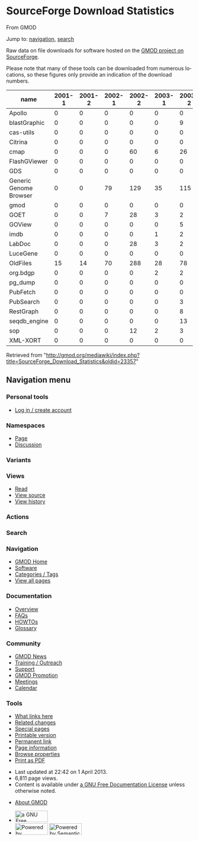 <div id="mw-page-base" class="noprint">

</div>

<div id="mw-head-base" class="noprint">

</div>

<div id="content" class="mw-body" role="main">

<span id="top"></span>

<div id="mw-js-message" style="display:none;">

</div>



# <span dir="auto">SourceForge Download Statistics</span>

<div id="bodyContent">

<div id="siteSub">

From GMOD

</div>

<div id="contentSub">

</div>

<div id="jump-to-nav" class="mw-jump">

Jump to: [navigation](#mw-navigation), [search](#p-search)

</div>

<div id="mw-content-text" class="mw-content-ltr" lang="en" dir="ltr">

Raw data on file downloads for software hosted on the
<a href="https://sourceforge.net/projects/gmod/files/"
class="external text" rel="nofollow">GMOD project on SourceForge</a>.

Please note that many of these tools can be downloaded from numerous
locations, so these figures only provide an indication of the download
numbers.

| name | 2001-1 | 2001-2 | 2002-1 | 2002-2 | 2003-1 | 2003-2 | 2004-1 | 2004-2 | 2005-1 | 2005-2 | 2006-1 | 2006-2 | 2007-1 | 2007-2 | 2008-1 | 2008-2 | 2009-1 | 2009-2 | 2010-1 | 2010-2 | 2011-1 | 2011-2 | 2012-1 | 2012-2 | 2013-1 |
|----|----|----|----|----|----|----|----|----|----|----|----|----|----|----|----|----|----|----|----|----|----|----|----|----|----|
| Apollo | 0 | 0 | 0 | 0 | 0 | 0 | 0 | 0 | 0 | 0 | 0 | 0 | 0 | 0 | 0 | 0 | 0 | 12 | 8 | 7 | 15 | 2 | 1 | 3 | 4 |
| blastGraphic | 0 | 0 | 0 | 0 | 0 | 9 | 19 | 6 | 2 | 40 | 23 | 25 | 38 | 42 | 39 | 29 | 42 | 29 | 16 | 16 | 16 | 9 | 1 | 3 | 4 |
| cas-utils | 0 | 0 | 0 | 0 | 0 | 0 | 0 | 0 | 0 | 0 | 0 | 0 | 0 | 0 | 0 | 10 | 4 | 9 | 0 | 1 | 2 | 0 | 0 | 0 | 0 |
| Citrina | 0 | 0 | 0 | 0 | 0 | 0 | 33 | 17 | 15 | 25 | 35 | 38 | 57 | 69 | 54 | 30 | 27 | 51 | 21 | 8 | 8 | 3 | 6 | 1 | 0 |
| cmap | 0 | 0 | 0 | 60 | 6 | 26 | 113 | 29 | 59 | 63 | 109 | 93 | 84 | 89 | 89 | 129 | 99 | 125 | 66 | 43 | 37 | 21 | 40 | 29 | 32 |
| FlashGViewer | 0 | 0 | 0 | 0 | 0 | 0 | 0 | 0 | 0 | 38 | 31 | 35 | 51 | 45 | 36 | 36 | 28 | 27 | 13 | 16 | 6 | 0 | 3 | 1 | 3 |
| GDS | 0 | 0 | 0 | 0 | 0 | 0 | 14 | 3 | 1 | 5 | 11 | 14 | 16 | 24 | 13 | 19 | 16 | 7 | 3 | 1 | 2 | 3 | 0 | 0 | 0 |
| Generic Genome Browser | 0 | 0 | 79 | 129 | 35 | 115 | 329 | 127 | 205 | 246 | 441 | 236 | 246 | 263 | 201 | 379 | 313 | 828 | 926 | 362 | 799 | 570 | 407 | 323 | 426 |
| gmod | 0 | 0 | 0 | 0 | 0 | 0 | 0 | 0 | 0 | 0 | 0 | 0 | 0 | 0 | 181 | 103 | 59 | 48 | 281 | 185 | 51 | 92 | 145 | 61 | 394 |
| GOET | 0 | 0 | 7 | 28 | 3 | 2 | 7 | 0 | 0 | 18 | 2 | 24 | 21 | 28 | 22 | 15 | 13 | 15 | 0 | 2 | 3 | 0 | 0 | 0 | 0 |
| GOView | 0 | 0 | 0 | 0 | 0 | 5 | 11 | 4 | 6 | 30 | 8 | 16 | 19 | 19 | 17 | 10 | 16 | 11 | 3 | 3 | 3 | 4 | 6 | 2 | 3 |
| imdb | 0 | 0 | 0 | 0 | 1 | 2 | 37 | 4 | 0 | 7 | 9 | 29 | 43 | 34 | 37 | 13 | 14 | 36 | 0 | 5 | 6 | 1 | 0 | 0 | 0 |
| LabDoc | 0 | 0 | 0 | 28 | 3 | 2 | 16 | 3 | 3 | 33 | 1 | 11 | 17 | 22 | 21 | 9 | 8 | 11 | 5 | 2 | 3 | 4 | 4 | 1 | 0 |
| LuceGene | 0 | 0 | 0 | 0 | 0 | 0 | 10 | 7 | 2 | 19 | 7 | 66 | 65 | 77 | 57 | 47 | 67 | 69 | 13 | 24 | 7 | 4 | 2 | 0 | 1 |
| OldFiles | 15 | 14 | 70 | 288 | 28 | 78 | 528 | 97 | 93 | 137 | 124 | 93 | 195 | 110 | 53 | 54 | 34 | 14 | 4 | 0 | 0 | 0 | 0 | 0 | 0 |
| org.bdgp | 0 | 0 | 0 | 0 | 2 | 2 | 0 | 0 | 0 | 25 | 5 | 18 | 31 | 26 | 31 | 7 | 7 | 6 | 6 | 1 | 1 | 3 | 4 | 1 | 0 |
| pg_dump | 0 | 0 | 0 | 0 | 0 | 0 | 0 | 0 | 0 | 17 | 14 | 40 | 44 | 48 | 59 | 17 | 9 | 53 | 16 | 7 | 5 | 0 | 0 | 0 | 0 |
| PubFetch | 0 | 0 | 0 | 0 | 0 | 0 | 0 | 10 | 28 | 9 | 8 | 18 | 25 | 35 | 17 | 9 | 5 | 14 | 0 | 2 | 4 | 0 | 0 | 0 | 0 |
| PubSearch | 0 | 0 | 0 | 0 | 0 | 3 | 45 | 6 | 12 | 23 | 9 | 90 | 74 | 71 | 48 | 26 | 23 | 40 | 8 | 7 | 10 | 2 | 2 | 0 | 0 |
| RestGraph | 0 | 0 | 0 | 0 | 0 | 8 | 18 | 2 | 2 | 24 | 1 | 8 | 16 | 17 | 12 | 8 | 6 | 10 | 4 | 1 | 2 | 4 | 4 | 1 | 0 |
| seqdb_engine | 0 | 0 | 0 | 0 | 0 | 13 | 19 | 9 | 7 | 29 | 7 | 6 | 11 | 18 | 12 | 5 | 4 | 8 | 3 | 3 | 2 | 3 | 0 | 0 | 0 |
| sop | 0 | 0 | 0 | 12 | 2 | 3 | 9 | 3 | 1 | 9 | 1 | 13 | 12 | 15 | 9 | 4 | 3 | 5 | 2 | 1 | 1 | 0 | 0 | 0 | 0 |
| XML-XORT | 0 | 0 | 0 | 0 | 0 | 0 | 0 | 0 | 5 | 7 | 12 | 17 | 38 | 38 | 28 | 37 | 18 | 45 | 7 | 10 | 6 | 1 | 0 | 0 | 0 |

</div>

<div class="printfooter">

Retrieved from
"<http://gmod.org/mediawiki/index.php?title=SourceForge_Download_Statistics&oldid=23357>"

</div>

<div id="catlinks" class="catlinks catlinks-allhidden">

</div>

<div class="visualClear">

</div>

</div>

</div>

<div id="mw-navigation">

## Navigation menu

<div id="mw-head">

<div id="p-personal" role="navigation"
aria-labelledby="p-personal-label">

### Personal tools

- <span id="pt-login"><a
  href="http://gmod.org/mediawiki/index.php?title=Special:UserLogin&amp;returnto=SourceForge+Download+Statistics"
  accesskey="o"
  title="You are encouraged to log in; however, it is not mandatory [o]">Log
  in / create account</a></span>

</div>

<div id="left-navigation">

<div id="p-namespaces" class="vectorTabs" role="navigation"
aria-labelledby="p-namespaces-label">

### Namespaces

- <span id="ca-nstab-main"><a href="SourceForge_Download_Statistics" accesskey="c"
  title="View the content page [c]">Page</a></span>
- <span id="ca-talk"><a
  href="http://gmod.org/mediawiki/index.php?title=Talk:SourceForge_Download_Statistics&amp;action=edit&amp;redlink=1"
  accesskey="t"
  title="Discussion about the content page [t]">Discussion</a></span>

</div>

<div id="p-variants" class="vectorMenu emptyPortlet" role="navigation"
aria-labelledby="p-variants-label">

### 

### Variants[](#)

<div class="menu">

</div>

</div>

</div>

<div id="right-navigation">

<div id="p-views" class="vectorTabs" role="navigation"
aria-labelledby="p-views-label">

### Views

- <span id="ca-view">[Read](SourceForge_Download_Statistics)</span>
- <span id="ca-viewsource"><a
  href="http://gmod.org/mediawiki/index.php?title=SourceForge_Download_Statistics&amp;action=edit"
  accesskey="e" title="This page is protected.
  You can view its source [e]">View source</a></span>
- <span id="ca-history"><a
  href="http://gmod.org/mediawiki/index.php?title=SourceForge_Download_Statistics&amp;action=history"
  accesskey="h" title="Past revisions of this page [h]">View history</a></span>

</div>

<div id="p-cactions" class="vectorMenu emptyPortlet" role="navigation"
aria-labelledby="p-cactions-label">

### Actions[](#)

<div class="menu">

</div>

</div>

<div id="p-search" role="search">

### Search

<div id="simpleSearch">

</div>

</div>

</div>

</div>

<div id="mw-panel">

<div id="p-logo" role="banner">

<a href="Main_Page"
style="background-image: url(../images/GMOD-cogs.png);"
title="Visit the main page"></a>

</div>

<div id="p-Navigation" class="portal" role="navigation"
aria-labelledby="p-Navigation-label">

### Navigation

<div class="body">

- <span id="n-GMOD-Home">[GMOD Home](Main_Page)</span>
- <span id="n-Software">[Software](GMOD_Components)</span>
- <span id="n-Categories-.2F-Tags">[Categories /
  Tags](Categories)</span>
- <span id="n-View-all-pages">[View all pages](Special:AllPages)</span>

</div>

</div>

<div id="p-Documentation" class="portal" role="navigation"
aria-labelledby="p-Documentation-label">

### Documentation

<div class="body">

- <span id="n-Overview">[Overview](Overview)</span>
- <span id="n-FAQs">[FAQs](Category:FAQ)</span>
- <span id="n-HOWTOs">[HOWTOs](Category:HOWTO)</span>
- <span id="n-Glossary">[Glossary](Glossary)</span>

</div>

</div>

<div id="p-Community" class="portal" role="navigation"
aria-labelledby="p-Community-label">

### Community

<div class="body">

- <span id="n-GMOD-News">[GMOD News](GMOD_News)</span>
- <span id="n-Training-.2F-Outreach">[Training /
  Outreach](Training_and_Outreach)</span>
- <span id="n-Support">[Support](Support)</span>
- <span id="n-GMOD-Promotion">[GMOD Promotion](GMOD_Promotion)</span>
- <span id="n-Meetings">[Meetings](Meetings)</span>
- <span id="n-Calendar">[Calendar](Calendar)</span>

</div>

</div>

<div id="p-tb" class="portal" role="navigation"
aria-labelledby="p-tb-label">

### Tools

<div class="body">

- <span id="t-whatlinkshere"><a href="Special:WhatLinksHere/SourceForge_Download_Statistics"
  accesskey="j" title="A list of all wiki pages that link here [j]">What
  links here</a></span>
- <span id="t-recentchangeslinked"><a href="Special:RecentChangesLinked/SourceForge_Download_Statistics"
  accesskey="k"
  title="Recent changes in pages linked from this page [k]">Related
  changes</a></span>
- <span id="t-specialpages"><a href="Special:SpecialPages" accesskey="q"
  title="A list of all special pages [q]">Special pages</a></span>
- <span id="t-print"><a
  href="http://gmod.org/mediawiki/index.php?title=SourceForge_Download_Statistics&amp;printable=yes"
  rel="alternate" accesskey="p"
  title="Printable version of this page [p]">Printable version</a></span>
- <span id="t-permalink">[Permanent
  link](http://gmod.org/mediawiki/index.php?title=SourceForge_Download_Statistics&oldid=23357 "Permanent link to this revision of the page")</span>
- <span id="t-info">[Page
  information](http://gmod.org/mediawiki/index.php?title=SourceForge_Download_Statistics&action=info)</span>
- <span id="t-smwbrowselink"><a href="Special:Browse/SourceForge_Download_Statistics"
  rel="smw-browse">Browse properties</a></span>
- <span id="t-pdf">[Print as
  PDF](http://gmod.org/mediawiki/index.php?title=Special:PdfPrint&page=SourceForge_Download_Statistics)</span>

</div>

</div>

</div>

</div>

<div id="footer" role="contentinfo">

- <span id="footer-info-lastmod">Last updated at 22:42 on 1 April
  2013.</span>
- <span id="footer-info-viewcount">6,811 page views.</span>
- <span id="footer-info-copyright">Content is available under
  <a href="http://www.gnu.org/licenses/fdl-1.3.html" class="external"
  rel="nofollow">a GNU Free Documentation License</a> unless otherwise
  noted.</span>

<!-- -->

- <span id="footer-places-about">[About
  GMOD](GMOD:About "GMOD:About")</span>

<!-- -->

- <span id="footer-copyrightico">[<img src="http://www.gnu.org/graphics/gfdl-logo-small.png" width="88"
  height="31" alt="a GNU Free Documentation License" />](http://www.gnu.org/licenses/fdl-1.3.html)</span>
- <span id="footer-poweredbyico">[<img
  src="../mediawiki/skins/common/images/poweredby_mediawiki_88x31.png"
  width="88" height="31" alt="Powered by MediaWiki" />](http://www.mediawiki.org/)
  [<img
  src="../mediawiki/extensions/SemanticMediaWiki/resources/images/smw_button.png"
  width="88" height="31" alt="Powered by Semantic MediaWiki" />](https://www.semantic-mediawiki.org/wiki/Semantic_MediaWiki)</span>

<div style="clear:both">

</div>

</div>
